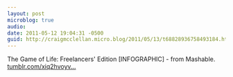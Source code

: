 ```yaml
---
layout: post
microblog: true
audio: 
date: 2011-05-12 19:04:31 -0500
guid: http://craigmcclellan.micro.blog/2011/05/13/t68828936758493184.html
---
```

The Game of Life: Freelancers' Edition [INFOGRAPHIC] - from Mashable. [tumblr.com/xiq2hvoyv...](http://tumblr.com/xiq2hvoyv0)

